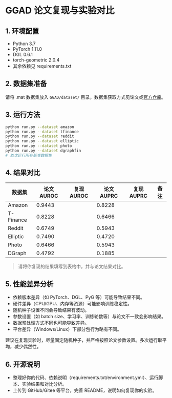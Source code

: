 # GGAD 论文复现与实验对比

## 1. 环境配置
- Python 3.7
- PyTorch 1.11.0
- DGL 0.6.1
- torch-geometric 2.0.4
- 其余依赖见 requirements.txt

## 2. 数据集准备
请将 .mat 数据集放入 `GGAD/dataset/` 目录。数据集获取方式见论文或[官方仓库](https://github.com/mala-lab/GGAD)。

## 3. 运行方法
```bash
python run.py --dataset amazon
python run.py --dataset tfinance
python run.py --dataset reddit
python run.py --dataset elliptic
python run.py --dataset photo
python run.py --dataset dgraphfin
# 依次运行所有基准数据集
```

## 4. 结果对比
| 数据集   | 论文AUROC | 复现AUROC | 论文AUPRC | 复现AUPRC | 备注 |
|----------|----------|----------|----------|----------|------|
| Amazon   | 0.9443   |          | 0.8228   |          |      |
| T-Finance| 0.8228   |          | 0.6466   |          |      |
| Reddit   | 0.6749   |          | 0.5943   |          |      |
| Elliptic | 0.7490   |          | 0.4720   |          |      |
| Photo    | 0.6466   |          | 0.5943   |          |      |
| DGraph   | 0.4792   |          | 0.1885   |          |      |

> 请将你复现的结果填写到表格中，并与论文结果对比。

## 5. 性能差异分析
- 依赖版本差异（如 PyTorch、DGL、PyG 等）可能导致结果不同。
- 硬件差异（CPU/GPU、内存等资源）可能影响训练稳定性。
- 随机种子设置不同会导致结果有波动。
- 参数设置（如 batch size、学习率、训练轮数等）与论文不一致会影响结果。
- 数据预处理方式不同也可能导致差异。
- 平台差异（Windows/Linux）下部分包行为略有不同。

建议在复现实验时，尽量固定随机种子，并严格按照论文参数设置。多次运行取平均，减少偶然性。

## 6. 开源说明
- 整理好你的代码、依赖说明（requirements.txt/environment.yml）、运行脚本、实验结果和对比分析。
- 上传到 GitHub/Gitee 等平台，完善 README，说明如何复现你的实验。
